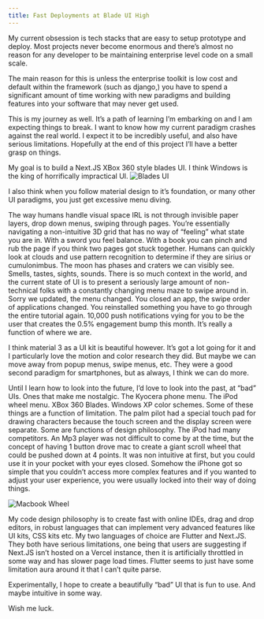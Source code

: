 ```yaml
---
title: Fast Deployments at Blade UI High
---
```

My current obsession is tech stacks that are easy to setup prototype and deploy. Most projects never become enormous and there’s almost no reason for any developer to be maintaining enterprise level code on a small scale.

The main reason for this is unless the enterprise toolkit is low cost and default within the framework (such as django,) you have to spend a significant amount of time working with new paradigms and building features into your software that may never get used.

This is my journey as well. It’s a path of learning I’m embarking on and I am expecting things to break. I want to know how my current paradigm crashes against the real world. I expect it to be incredibly useful, and also have serious limitations. Hopefully at the end of this project I’ll have a better grasp on things.

My goal is to build a Next.JS XBox 360 style blades UI. I think Windows is the king of horrifically impractical UI.
![Blades UI](https://i.redd.it/glu5q2sfirdc1.jpeg)

I also think when you follow material design to it’s foundation, or many other UI paradigms, you just get excessive menu diving.

The way humans handle visual space IRL is not through invisible paper layers, drop down menus, swiping through pages. You’re essentially navigating a non-intuitive 3D grid that has no way of “feeling” what state you are in. With a sword you feel balance. With a book you can pinch and rub the page if you think two pages got stuck together. Humans can quickly look at clouds and use pattern recognition to determine if they are sirius or cumulonimbus. The moon has phases and craters we can visibly see. Smells, tastes, sights, sounds. There is so much context in the world, and the current state of UI is to present a seriously large amount of non-technical folks with a constantly changing menu maze to swipe around in. Sorry we updated, the menu changed. You closed an app, the swipe order of applications changed. You reinstalled something you have to go through the entire tutorial again. 10,000 push notifications vying for you to be the user that creates the 0.5% engagement bump this month. It’s really a function of where we are.

I think material 3 as a UI kit is beautiful however. It’s got a lot going for it and I particularly love the motion and color research they did. But maybe we can move away from popup menus, swipe menus, etc. They were a good second paradigm for smartphones, but as always, I think we can do more.

Until I learn how to look into the future, I’d love to look into the past, at “bad” UIs. Ones that make me nostalgic. The Kyocera phone menu. The iPod wheel menu. XBox 360 Blades. Windows XP color schemes. Some of these things are a function of limitation. The palm pilot had a special touch pad for drawing characters because the touch screen and the display screen were separate. Some are functions of design philosophy. The iPod had many competitors. An Mp3 player was not difficult to come by at the time, but the concept of having 1 button drove mac to create a giant scroll wheel that could be pushed down at 4 points. It was non intuitive at first, but you could use it in your pocket with your eyes closed. Somehow the iPhone got so simple that you couldn’t access more complex features and if you wanted to adjust your user experience, you were usually locked into their way of doing things.

![Macbook Wheel](https://www.gamengadgets.com/wp-content/uploads/2016/09/macbook_wheel_by_jayfreelancer.jpg)

My code design philosophy is to create fast with online IDEs, drag and drop editors, in robust languages that can implement very advanced features like UI kits, CSS kits etc. My two languages of choice are Flutter and Next.JS. They both have serious limitations, one being that users are suggesting if Next.JS isn’t hosted on a Vercel instance, then it is artificially throttled in some way and has slower page load times. Flutter seems to just have some limitation aura around it that I can’t quite parse.

Experimentally, I hope to create a beautifully “bad” UI that is fun to use. And maybe intuitive in some way.

Wish me luck.
